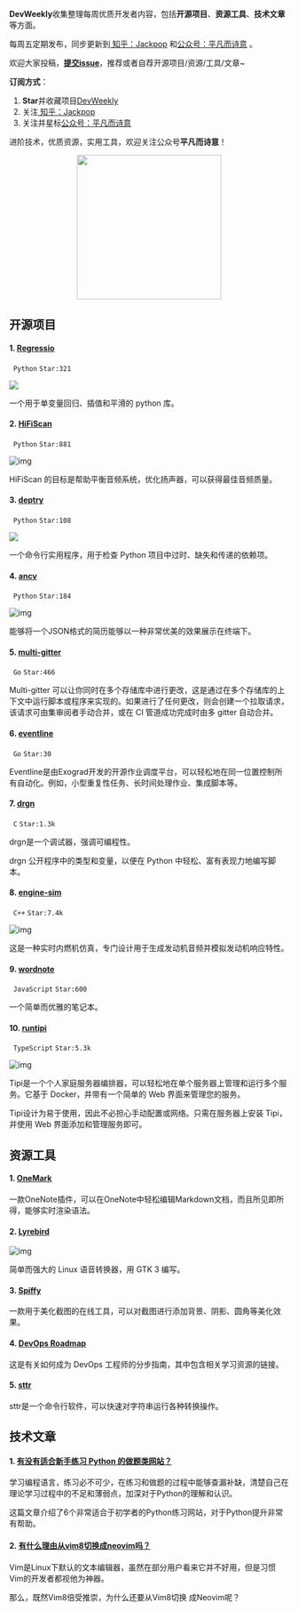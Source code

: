 **DevWeekly**收集整理每周优质开发者内容，包括**开源项目**、**资源工具**、**技术文章**等方面。

每周五定期发布，同步更新到<a href="https://www.zhihu.com/people/sharetechlee/activities">
知乎：Jackpop</a> 和<a href="https://mp.weixin.qq.com/s/hTZAGgkiMS0XPZ9OHQxFJg" rel="nofollow">公众号：平凡而诗意</a> 。

欢迎大家投稿，**[提交issue](https://github.com/Jackpopc/DevWeekly/issues)**，推荐或者自荐开源项目/资源/工具/文章~

**订阅方式**：

1. **Star**并收藏项目[DevWeekly](https://github.com/Jackpopc/DevWeekly)
2. 关注<a href="https://www.zhihu.com/people/sharetechlee/activities">
   知乎：Jackpop</a>
3. 关注并星标<a href="https://mp.weixin.qq.com/s/hTZAGgkiMS0XPZ9OHQxFJg" rel="nofollow">公众号：平凡而诗意</a>  

进阶技术，优质资源，实用工具，欢迎关注公众号**平凡而诗意**！

<p align="center">
    <img src="https://s1.ax1x.com/2022/07/10/jsCAdH.jpg" width="260" height="260"></img>
</p>

## 开源项目

#### 1. [Regressio](https://github.com/brendanartley/Regressio)

` Python` `Star:321`

![](https://pic1.zhimg.com/80/v2-7fa37ad4f9b88a752a5fd0c798c0ecb7_720w.png?source=d16d100b)

一个用于单变量回归、插值和平滑的 python 库。

#### 2. [HiFiScan](https://github.com/erdewit/HiFiScan)

` Python` `Star:881`

![img](https://picx.zhimg.com/80/v2-f9efae8891ac138fecd1ee8f43917d40_720w.png?source=d16d100b)

HiFiScan 的目标是帮助平衡音频系统，优化扬声器，可以获得最佳音频质量。

#### 3. [deptry](https://github.com/fpgmaas/deptry)

` Python` `Star:108`

![](https://picx.zhimg.com/80/v2-f9c13d4d65b197aca001aaa522d31903_720w.png?source=d16d100b)

一个命令行实用程序，用于检查 Python 项目中过时、缺失和传递的依赖项。

#### 4. [ancv](https://github.com/alexpovel/ancv)

` Python` `Star:184`

![img](https://pica.zhimg.com/80/v2-68b220b9c7a491b684d10f1a1f36970f_720w.png?source=d16d100b)

能够将一个JSON格式的简历能够以一种非常优美的效果展示在终端下。

#### 5. [multi-gitter](https://github.com/lindell/multi-gitter)

` Go` `Star:466`

Multi-gitter 可以让你同时在多个存储库中进行更改，这是通过在多个存储库的上下文中运行脚本或程序来实现的。如果进行了任何更改，则会创建一个拉取请求，该请求可由集审阅者手动合并，或在 CI 管道成功完成时由多 gitter 自动合并。

#### 6. [eventline](https://github.com/exograd/eventline)

` Go` `Star:30`

Eventline是由Exograd开发的开源作业调度平台，可以轻松地在同一位置控制所有自动化。例如，小型重复性任务、长时间处理作业、集成脚本等。

#### 7. [drgn](https://github.com/osandov/drgn)

` C` `Star:1.3k`

drgn是一个调试器，强调可编程性。

drgn 公开程序中的类型和变量，以便在 Python 中轻松、富有表现力地编写脚本。

#### 8. [engine-sim](https://github.com/ange-yaghi/engine-sim)

` C++` `Star:7.4k`

![img](https://picx.zhimg.com/80/v2-43102c509857a0609a75b762383a2975_720w.png?source=d16d100b)

这是一种实时内燃机仿真，专门设计用于生成发动机音频并模拟发动机响应特性。

#### 9. [wordnote](https://github.com/zehfernandes/wordnote)

` JavaScript` `Star:600`

一个简单而优雅的笔记本。

#### 10. [runtipi](https://github.com/meienberger/runtipi)

` TypeScript` `Star:5.3k`

![img](https://picx.zhimg.com/80/v2-6186351c7cb778a9250128a1587df73c_720w.png?source=d16d100b)

Tipi是一个个人家庭服务器编排器，可以轻松地在单个服务器上管理和运行多个服务。它基于 Docker，并带有一个简单的 Web 界面来管理您的服务。

Tipi设计为易于使用，因此不必担心手动配置或网络。只需在服务器上安装 Tipi，并使用 Web 界面添加和管理服务即可。

## 资源工具

#### 1. [OneMark](https://onemark.neuxlab.cn/)

一款OneNote插件，可以在OneNote中轻松编辑Markdown文档，而且所见即所得，能够实时渲染语法。

#### 2. [Lyrebird](https://github.com/lyrebird-voice-changer/lyrebird)

![img](https://picx.zhimg.com/80/v2-fe53eba69f3d14a90320a51750a5329b_720w.png?source=d16d100b)

简单而强大的 Linux 语音转换器，用 GTK 3 编写。

#### 3. [Spiffy](https://spiffy.itsvg.in/)

一款用于美化截图的在线工具，可以对截图进行添加背景、阴影、圆角等美化效果。

#### 4. [DevOps Roadmap](https://github.com/milanm/DevOps-Roadmap)

这是有关如何成为 DevOps 工程师的分步指南，其中包含相关学习资源的链接。

#### 5. [sttr](https://github.com/abhimanyu003/sttr)

sttr是一个命令行软件，可以快速对字符串运行各种转换操作。

## 技术文章

#### 1. [有没有适合新手练习 Python 的做题类网站？](https://www.zhihu.com/question/442492817/answer/2875108957)

学习编程语言，练习必不可少，在练习和做题的过程中能够查漏补缺，清楚自己在理论学习过程中的不足和薄弱点，加深对于Python的理解和认识。

这篇文章介绍了6个非常适合于初学者的Python练习网站，对于Python提升非常有帮助。

#### 2. [有什么理由从vim8切换成neovim吗？](https://www.zhihu.com/question/324976697/answer/2873106710)

Vim是Linux下默认的文本编辑器，虽然在部分用户看来它并不好用，但是习惯Vim的开发者都视他为神器。

那么，既然Vim8倍受推崇，为什么还要从Vim8切换 成Neovim呢？

 

